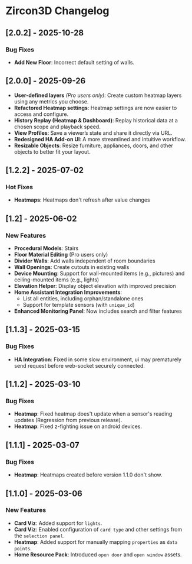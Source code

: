 # Zircon3D Changelog

## [2.0.2] - 2025-10-28

### Bug Fixes
- **Add New Floor**: Incorrect default setting of walls.


## [2.0.0] - 2025-09-26

* **User-defined layers** *(Pro users only)*: Create custom heatmap layers using any metrics you choose.
* **Refactored Heatmap settings**: Heatmap settings are now easier to access and configure.
* **History Replay (Heatmap & Dashboard)**: Replay historical data at a chosen scope and playback speed.
* **View Profiles**: Save a viewer’s state and share it directly via URL.
* **Redesigned HA Add-on UI**: A more streamlined and intuitive workflow.
* **Resizable Objects**: Resize furniture, appliances, doors, and other objects to better fit your layout.

## [1.2.2] - 2025-07-02

### Hot Fixes
- **Heatmaps**: Heatmaps don't refresh after value changes


## [1.2] - 2025-06-02

### New Features

- **Procedural Models**: Stairs  
- **Floor Material Editing** (Pro users only)  
- **Divider Walls**: Add walls independent of room boundaries  
- **Wall Openings**: Create cutouts in existing walls  
- **Device Mounting**: Support for wall-mounted items (e.g., pictures) and ceiling-mounted items (e.g., lights)  
- **Elevation Helper**: Display object elevation with improved precision  
- **Home Assistant Integration Improvements**:  
  - List all entities, including orphan/standalone ones  
  - Support for template sensors (with `unique_id`)  
- **Enhanced Monitoring Panel**: Now includes search and filter features


## [1.1.3] - 2025-03-15

### Bug Fixes
- **HA Integration**: Fixed in some slow environment, ui may prematurely send request before web-socket securely connected.

## [1.1.2] - 2025-03-10

### Bug Fixes
- **Heatmap**: Fixed heatmap does't update when a sensor's reading updates (Regression from previous release).
- **Heatmap**: Fixed z-fighting issue on android devices.

## [1.1.1] - 2025-03-07

### Bug Fixes
- **Heatmap**: Heatmaps created before version 1.1.0 don't show.

## [1.1.0] - 2025-03-06

### New Features
- **Card Viz**: Added support for `lights`.  
- **Card Viz**: Enabled configuration of `card type` and other settings from the `selection panel`.  
- **Heatmap**: Added support for manually mapping `properties` as `data points`.  
- **Home Resource Pack**: Introduced `open door` and `open window` assets.  
